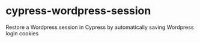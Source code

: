 # cypress-wordpress-session
Restore a Wordpress session in Cypress by automatically saving Wordpress login cookies
